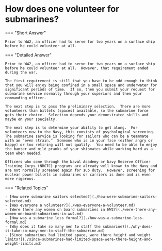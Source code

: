 # How does one volunteer for submarines?


=== "Short Answer"

    Prior to WW2, an officer had to serve for two years on a surface ship before he could volunteer at all.
=== "Detailed Answer"

    Prior to WW2, an officer had to serve for two years on a surface ship before he could volunteer at all.  However, that requirement ended during the war.

    The first requirement is still that you have to be odd enough to think that you will enjoy being confined in a small space and underwater for significant periods of time.  If so, then you submit your request for submarine service normally through your superiors and then your commanding officer.

    The next step is to pass the preliminary selection.  There are more volunteers than billets (spaces) available, so the submarine force gets their choice.  Selection depends your demonstrated skills and maybe on your specialty.

    The next step is to determine your ability to get along.  For volunteers new to the Navy, this consists of psychological screening.  The submarine service is looking for sailors who can be a teammate with an “even strain.”  Someone who is in your face (either angry or happy) or too retiring will not qualify.  You need to be able to enjoy the banter and mild pranks of your shipmates while working hard as a team when needed.

    Officers who come through the Naval Academy or Navy Reserve Officer Training Corps (NROTC) programs are already well known to the Navy and are not normally screened again for sub duty.  However, screening for nuclear power billets in submarines or carriers is done and is even more rigorous.
=== "Related Topics"

    - [How were submarine sailors selected?](./how-were-submarine-sailors-selected.md)
    - [Was everyone a volunteer?](./was-everyone-a-volunteer.md)
    - [Were there any women on board submarines in WW2?](./were-there-any-women-on-board-submarines-in-ww2.md)
    - [How was a submarine less formal?](./how-was-a-submarine-less-formal.md)
    - [Why does it take so many men to staff the submarine?](./why-does-it-take-so-many-men-to-staff-the-submarine.md)
    - [Since submarines had limited space, were there height and weight limits?](./since-submarines-had-limited-space-were-there-height-and-weight-limits.md)